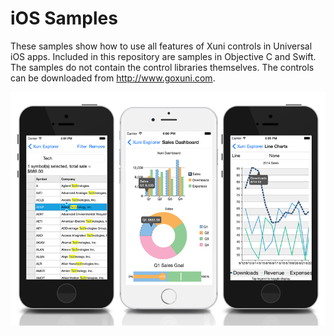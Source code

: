 iOS Samples
=====================

These samples show how to use all features of Xuni controls in Universal iOS apps. Included in this repository are samples in Objective C and Swift. The samples do not contain the control libraries themselves. The controls can be downloaded from http://www.goxuni.com.

![](Screenshot.png)